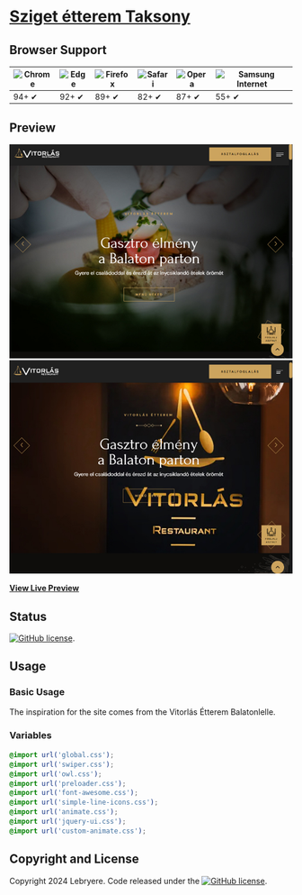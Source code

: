 # [Sziget étterem Taksony](https://lebryere.github.io/Vitrolas-etterem/)

## Browser Support

![Chrome](https://raw.githubusercontent.com/alrra/browser-logos/master/src/chrome/chrome_48x48.png) | ![Edge](https://raw.githubusercontent.com/alrra/browser-logos/master/src/edge/edge_48x48.png) | ![Firefox](https://raw.githubusercontent.com/alrra/browser-logos/master/src/firefox/firefox_48x48.png) | ![Safari](https://raw.githubusercontent.com/alrra/browser-logos/master/src/safari/safari_48x48.png) | ![Opera](https://raw.githubusercontent.com/alrra/browser-logos/master/src/opera/opera_48x48.png) | ![Samsung Internet](https://raw.githubusercontent.com/alrra/browser-logos/master/src/samsung-internet/samsung-internet_48x48.png)
--- | --- | --- | --- | --- | --- |
94+ ✔ | 92+ ✔ | 89+ ✔ | 82+ ✔ | 87+ ✔ | 55+ ✔ |

## Preview

[![Resume Preview](preview.jpg)](https://lebryere.github.io/Vitrolas-etterem/)
[![Resume Preview](preview-2.jpg)](https://lebryere.github.io/Vitrolas-etterem/)

**[View Live Preview](https://lebryere.github.io/Vitrolas-etterem/)**

## Status

[![GitHub license](https://img.shields.io/badge/license-MIT-green?&style=plastic)](https://raw.githubusercontent.com/LeBryere/Vitrolas-etterem/master/LICENSE).

## Usage

### Basic Usage


The inspiration for the site comes from the Vitorlás Étterem Balatonlelle.

### Variables
```css
@import url('global.css');
@import url('swiper.css');
@import url('owl.css');
@import url('preloader.css');
@import url('font-awesome.css');
@import url('simple-line-icons.css');
@import url('animate.css');
@import url('jquery-ui.css');
@import url('custom-animate.css');
```

## Copyright and License

Copyright 2024 Lebryere. Code released under the [![GitHub license](https://img.shields.io/badge/license-MIT-green?&style=plastic)](https://raw.githubusercontent.com/LeBryere/Vitrolas-etteremmaster/LICENSE).

